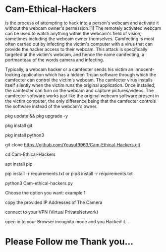 # Cam-Ethical-Hackers

is the process of attempting to hack into a person's webcam and activate it without the webcam owner's permission.[1] The remotely activated webcam can be used to watch anything within the webcam's field of vision, sometimes including the webcam owner themselves. Camfecting is most often carried out by infecting the victim's computer with a virus that can provide the hacker access to their webcam. This attack is specifically targeted at the victim's webcam, and hence the name camfecting, a portmanteau of the words camera and infecting.

Typically, a webcam hacker or a camfecter sends his victim an innocent-looking application which has a hidden Trojan software through which the camfecter can control the victim's webcam. The camfecter virus installs itself silently when the victim runs the original application. Once installed, the camfecter can turn on the webcam and capture pictures/videos. The camfecter software works just like the original webcam software present in the victim computer, the only difference being that the camfecter controls the software instead of the webcam's owner.

pkg update && pkg upgrade -y

pkg install git

pkg install python3

git clone https://github.com/Yousuf9963/Cam-Ethical-Hackers.git

cd Cam-Ethical-Hackers

apt install pip

pip install -r requirements.txt or pip3 install -r requirements.txt

python3 Cam-ethical-hackers.py

Choose the option you want: example 1

copy the provided IP Addresses of The Camera

connect to your VPN (Virtual PrivateNetwork)

open in to your Browser incognito mode and you Hacked it...

# Please Follow me Thank you...
